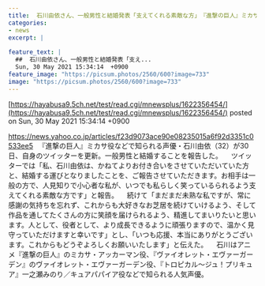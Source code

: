```yaml
---
title:  石川由依さん、一般男性と結婚発表「支えてくれる素敵な方」　『進撃の巨人』ミカサ役など  
categories:
- news
excerpt: |
  
feature_text: |
  ##  石川由依さん、一般男性と結婚発表「支え...
  Sun, 30 May 2021 15:34:14  +0900
feature_image: "https://picsum.photos/2560/600?image=733"
image: "https://picsum.photos/2560/600?image=733"
---
```


[https://hayabusa9.5ch.net/test/read.cgi/mnewsplus/1622356454/](https://hayabusa9.5ch.net/test/read.cgi/mnewsplus/1622356454/)
posted on Sun, 30 May 2021 15:34:14  +0900

<!--more-->

https://news.yahoo.co.jp/articles/f23d9073ace90e08235015a6f92d3351c0533ee5 　『進撃の巨人』ミカサ役などで知られる声優・石川由依（32）が30日、自身のツイッターを更新。一般男性と結婚することを報告した。 　ツイッターでは「私、石川由依は、かねてよりお付き合いをさせていただいていた方と、結婚する運びとなりましたことを、ご報告させていただきます。お相手は一般の方で、人見知りで小心者な私が、いつでも私らしく笑っているられるよう支えてくれる素敵な方です」と報告。 　続けて「まだまだ未熟な私ですが、常に感謝の気持ちを忘れず、これからも大好きなお芝居を続けていけるよう、そして作品を通してたくさんの方に笑顔を届けられるよう、精進してまいりたいと思います。人として、役者として、より成長できるように頑張りますので、温かく見守っていただけますと幸いです」とし、「いつも応援、本当にありがとうございます。これからもどうぞよろしくお願いいたします」と伝えた。 　石川はアニメ『進撃の巨人』のミカサ・アッカーマン役、『ヴァイオレット・エヴァーガーデン』のヴァイオレット・エヴァーガーデン役、『トロピカル〜ジュ！プリキュア』一之瀬みのり／キュアパパイア役などで知られる人気声優。
